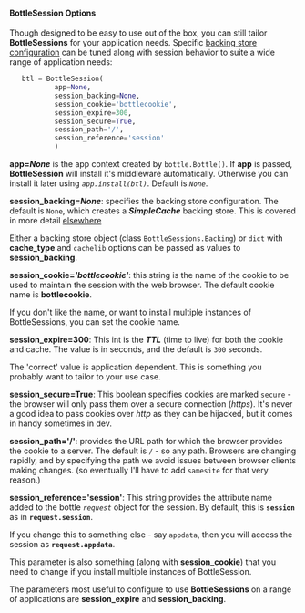 #### BottleSession Options
Though designed to be easy to use out of the box, you can still tailor **BottleSessions** for your application needs.  Specific [backing store configuration](docs/BACKING.md) can be tuned along with session behavior to suite a wide range of application needs:
 ```python
    btl = BottleSession(
            app=None, 
            session_backing=None, 
            session_cookie='bottlecookie', 
            session_expire=300,
            session_secure=True,
            session_path='/',
            session_reference='session'
            )
```
**app=_None_** is the app context created by `bottle.Bottle()`. If **app** is passed, **BottleSession** will install it's middleware automatically. Otherwise you can install it later using *`app.install(btl)`*.  Default is *`None`*.

**session_backing=_None_**:  specifies the backing store configuration.  The default is `None`, which creates a __*SimpleCache*__ backing store. This is covered in more detail [elsewhere](docs/BACKING.md)

Either a backing store object (class `BottleSessions.Backing`) or `dict` with **cache_type** and `cachelib` options can be passed as values to **session_backing**.

**session_cookie=_'bottlecookie'_**: this string is the name of the cookie to be used to maintain the session with the web browser.  The default cookie name is **bottlecookie**. 

If you don't like the name, or want to install multiple instances of BottleSessions, you can set the cookie name.

**session_expire=300**: This int is the *__TTL__* (time to live) for both the cookie and cache.  The value is in seconds, and the default is `300` seconds. 

The 'correct' value is application dependent. This is something you probably want to tailor to your use case.

**session_secure=True**: This boolean specifies cookies are marked `secure` - the browser will only pass them over a secure connection (*https*). 
It's never a good idea to pass cookies over *http* as they can be hijacked, but it comes in handy sometimes in dev.

**session_path='/'**: provides the URL path for which the browser provides the cookie to a server. The default is `/` - so any path. Browsers are changing rapidly, and by specifying the path we avoid issues between browser clients making changes. (so eventually I'll have to add `samesite` for that very reason.)

**session_reference='session'**: This string provides the attribute name added to the bottle _`request`_ object for the session.  By default, this is **`session`** as in **`request.session`**.  

If you change this to something else - say `appdata`, then you will access the session as **`request.appdata`**. 

This parameter is also something (along with **session_cookie**) that you need to change if you install multiple instances of BottleSession.

The parameters most useful to configure to use **BottleSessions** on a range of applications are **session_expire** and **session_backing**.


